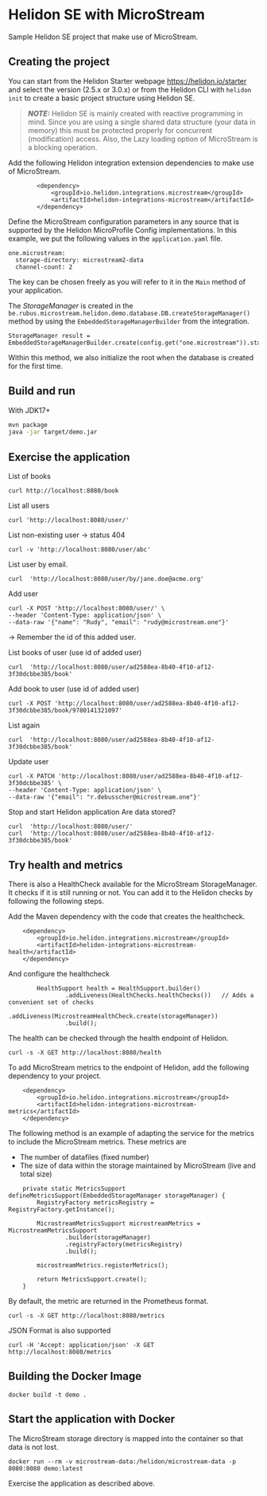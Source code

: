 # Helidon SE with MicroStream

Sample Helidon SE project that make use of MicroStream.

## Creating the project

You can start from the Helidon Starter webpage https://helidon.io/starter and select the version (2.5.x or 3.0.x) or from the Helidon CLI with `helidon init` to create a basic project structure using Helidon SE.


> **_NOTE:_** Helidon SE is mainly created with reactive programming in mind. Since you are using a single shared data structure (your data in memory) this must be protected properly for concurrent (modification) access. Also, the Lazy loading option of MicroStream is a blocking operation.

Add the following Helidon integration extension dependencies to make use of MicroStream.

```
        <dependency>
            <groupId>io.helidon.integrations.microstream</groupId>
            <artifactId>helidon-integrations-microstream</artifactId>
        </dependency>
```

Define the MicroStream configuration parameters in any source that is supported by the Helidon MicroProfile Config implementations.  In this example, we put the following values in the `application.yaml` file.

```
one.microstream:
  storage-directory: microstream2-data
  channel-count: 2
```
The key can be chosen freely as you will refer to it in the `Main` method of your application.

The _StorageManager_ is created in the `be.rubus.microstream.helidon.demo.database.DB.createStorageManager()` method by using the `EmbeddedStorageManagerBuilder` from the integration.

```
StorageManager result = EmbeddedStorageManagerBuilder.create(config.get("one.microstream")).start();
```

Within this method, we also initialize the root when the database is created for the first time.

## Build and run


With JDK17+
```bash
mvn package
java -jar target/demo.jar
```

## Exercise the application

List of books
```
curl http://localhost:8080/book
```

List all users
```
curl 'http://localhost:8080/user/'
```

List non-existing user -> status 404
```
curl -v 'http://localhost:8080/user/abc'
```

List user by email.
```
curl  'http://localhost:8080/user/by/jane.doe@acme.org'
```

Add user
```
curl -X POST 'http://localhost:8080/user/' \
--header 'Content-Type: application/json' \
--data-raw '{"name": "Rudy", "email": "rudy@microstream.one"}'
```
-> Remember the id of this added user.

List books of user (use id of added user)
```
curl  'http://localhost:8080/user/ad2588ea-8b40-4f10-af12-3f30dcbbe385/book'
```

Add book to user (use id of added user)
```
curl -X POST 'http://localhost:8080/user/ad2588ea-8b40-4f10-af12-3f30dcbbe385/book/9780141321097'
```

List again
```
curl  'http://localhost:8080/user/ad2588ea-8b40-4f10-af12-3f30dcbbe385/book'
```

Update user
```
curl -X PATCH 'http://localhost:8080/user/ad2588ea-8b40-4f10-af12-3f30dcbbe385' \
--header 'Content-Type: application/json' \
--data-raw '{"email": "r.debusscher@microstream.one"}'
```

Stop and start Helidon application
Are data stored?

```
curl  'http://localhost:8080/user/'
curl  'http://localhost:8080/user/ad2588ea-8b40-4f10-af12-3f30dcbbe385/book'
```


## Try health and metrics

There is also a HealthCheck available for the MicroStream StorageManager. It checks if it is still running or not.  You can add it to the Helidon checks by following the following steps.

Add the Maven dependency with the code that creates the healthcheck.

```
    <dependency>
        <groupId>io.helidon.integrations.microstream</groupId>
        <artifactId>helidon-integrations-microstream-health</artifactId>
    </dependency>
```

And configure the healthcheck

```
        HealthSupport health = HealthSupport.builder()
                .addLiveness(HealthChecks.healthChecks())   // Adds a convenient set of checks
                .addLiveness(MicrostreamHealthCheck.create(storageManager))
                .build();
```

The health can be checked through the health endpoint of Helidon.

```
curl -s -X GET http://localhost:8080/health
```

To add MicroStream metrics to the endpoint of Helidon, add the following dependency to your project.

```
    <dependency>
        <groupId>io.helidon.integrations.microstream</groupId>
        <artifactId>helidon-integrations-microstream-metrics</artifactId>
    </dependency>
```

The following method is an example of adapting the service for the metrics to include the MicroStream metrics.  These metrics are

- The number of datafiles (fixed number)
- The size of data within the storage maintained by MicroStream (live and total size)

```
    private static MetricsSupport defineMetricsSupport(EmbeddedStorageManager storageManager) {
        RegistryFactory metricsRegistry = RegistryFactory.getInstance();

        MicrostreamMetricsSupport microstreamMetrics = MicrostreamMetricsSupport
                .builder(storageManager)
                .registryFactory(metricsRegistry)
                .build();

        microstreamMetrics.registerMetrics();

        return MetricsSupport.create();
    }
```

By default, the metric are returned in the Prometheus format.

```
curl -s -X GET http://localhost:8080/metrics
```

JSON Format is also supported

```
curl -H 'Accept: application/json' -X GET http://localhost:8080/metrics
```



## Building the Docker Image
```
docker build -t demo .
```

## Start the application with Docker

The MicroStream storage directory is mapped into the container so that data is not lost.

```
docker run --rm -v microstream-data:/helidon/microstream-data -p 8080:8080 demo:latest
```

Exercise the application as described above.
                                

